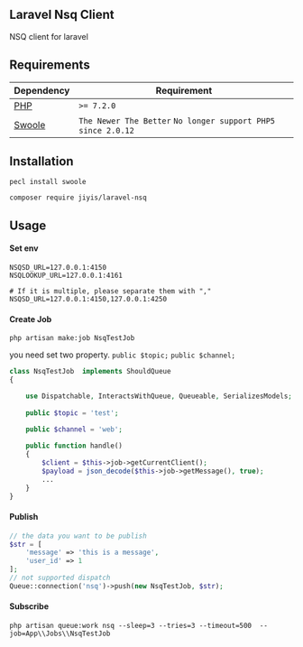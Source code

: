 ## Laravel Nsq Client
NSQ client for laravel

## Requirements

| Dependency | Requirement |
| -------- | -------- |
| [PHP](https://secure.php.net/manual/en/install.php) | `>= 7.2.0` |
| [Swoole](https://www.swoole.co.uk/) | `The Newer The Better` `No longer support PHP5 since 2.0.12` |

## Installation
```
pecl install swoole
```
```
composer require jiyis/laravel-nsq
```

## Usage
#### Set env
```
NSQSD_URL=127.0.0.1:4150
NSQLOOKUP_URL=127.0.0.1:4161

# If it is multiple, please separate them with ","
NSQSD_URL=127.0.0.1:4150,127.0.0.1:4250
```
#### Create Job
```
php artisan make:job NsqTestJob
```
you need set two property. `public $topic;` `public $channel;`
```php
class NsqTestJob  implements ShouldQueue
{

    use Dispatchable, InteractsWithQueue, Queueable, SerializesModels;
 
    public $topic = 'test';
    
    public $channel = 'web';

    public function handle()
    {
        $client = $this->job->getCurrentClient();
        $payload = json_decode($this->job->getMessage(), true);
        ...
    }
}
```
#### Publish
```php
// the data you want to be publish 
$str = [
    'message' => 'this is a message',
    'user_id' => 1
];
// not supported dispatch
Queue::connection('nsq')->push(new NsqTestJob, $str);
```
#### Subscribe
```
php artisan queue:work nsq --sleep=3 --tries=3 --timeout=500  --job=App\\Jobs\\NsqTestJob  
```

